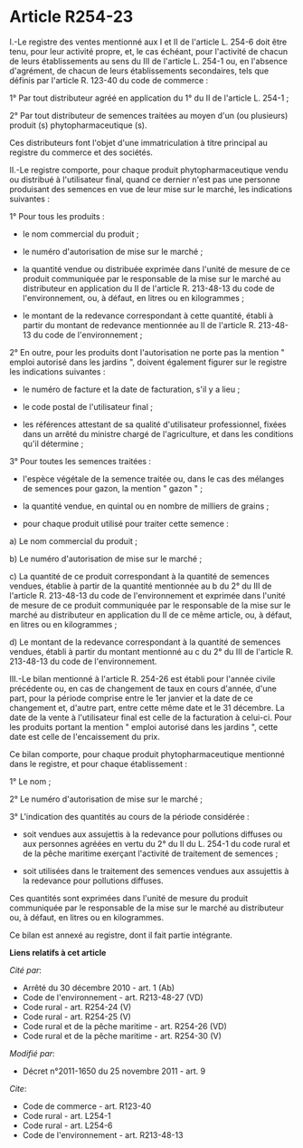 # Article R254-23

I.-Le registre des ventes mentionné aux I et II de l'article L. 254-6 doit être tenu, pour leur activité propre, et, le cas
échéant, pour l'activité de chacun de leurs établissements au sens du III de l'article L. 254-1 ou, en l'absence d'agrément,
de chacun de leurs établissements secondaires, tels que définis par l'article R. 123-40 du code de commerce : 

1° Par tout distributeur agréé en application du 1° du II de l'article L. 254-1 ; 

2° Par tout distributeur de semences traitées au moyen d'un (ou plusieurs) produit (s) phytopharmaceutique (s). 

Ces distributeurs font l'objet d'une immatriculation à titre principal au registre du commerce et des sociétés. 

II.-Le registre comporte, pour chaque produit phytopharmaceutique vendu ou distribué à l'utilisateur final, quand ce dernier
n'est pas une personne produisant des semences en vue de leur mise sur le marché, les indications suivantes : 

1° Pour tous les produits :

- le nom commercial du produit ;

- le numéro d'autorisation de mise sur le marché ;

- la quantité vendue ou distribuée exprimée dans l'unité de mesure de ce produit communiquée par le responsable de la mise
sur le marché au distributeur en application du II de l'article R. 213-48-13 du code de l'environnement, ou, à défaut, en
litres ou en kilogrammes ;

- le montant de la redevance correspondant à cette quantité, établi à partir du montant de redevance mentionnée au II de
l'article R. 213-48-13 du code de l'environnement ; 

2° En outre, pour les produits dont l'autorisation ne porte pas la mention " emploi autorisé dans les jardins ", doivent
également figurer sur le registre les indications suivantes :

- le numéro de facture et la date de facturation, s'il y a lieu ;

- le code postal de l'utilisateur final ;

- les références attestant de sa qualité d'utilisateur professionnel, fixées dans un arrêté du ministre chargé de
l'agriculture, et dans les conditions qu'il détermine ; 

3° Pour toutes les semences traitées :

- l'espèce végétale de la semence traitée ou, dans le cas des mélanges de semences pour gazon, la mention " gazon " ;

- la quantité vendue, en quintal ou en nombre de milliers de grains ;

- pour chaque produit utilisé pour traiter cette semence : 

a) Le nom commercial du produit ; 

b) Le numéro d'autorisation de mise sur le marché ; 

c) La quantité de ce produit correspondant à la quantité de semences vendues, établie à partir de la quantité mentionnée au b
du 2° du III de l'article R. 213-48-13 du code de l'environnement et exprimée dans l'unité de mesure de ce produit
communiquée par le responsable de la mise sur le marché au distributeur en application du II de ce même article, ou, à
défaut, en litres ou en kilogrammes ; 

d) Le montant de la redevance correspondant à la quantité de semences vendues, établi à partir du montant mentionné au c du
2° du III de l'article R. 213-48-13 du code de l'environnement. 

III.-Le bilan mentionné à l'article R. 254-26 est établi pour l'année civile précédente ou, en cas de changement de taux en
cours d'année, d'une part, pour la période comprise entre le 1er janvier et la date de ce changement et, d'autre part, entre
cette même date et le 31 décembre. La date de la vente à l'utilisateur final est celle de la facturation à celui-ci. Pour les
produits portant la mention " emploi autorisé dans les jardins ", cette date est celle de l'encaissement du prix. 

Ce bilan comporte, pour chaque produit phytopharmaceutique mentionné dans le registre, et pour chaque établissement : 

1° Le nom ; 

2° Le numéro d'autorisation de mise sur le marché ; 

3° L'indication des quantités au cours de la période considérée :

- soit vendues aux assujettis à la redevance pour pollutions diffuses ou aux personnes agréées en vertu du 2° du II du L.
254-1 du code rural et de la pêche maritime exerçant l'activité de traitement de semences ;

- soit utilisées dans le traitement des semences vendues aux assujettis à la redevance pour pollutions diffuses. 

Ces quantités sont exprimées dans l'unité de mesure du produit communiquée par le responsable de la mise sur le marché au
distributeur ou, à défaut, en litres ou en kilogrammes. 

Ce bilan est annexé au registre, dont il fait partie intégrante.

**Liens relatifs à cet article**

_Cité par_:

  - Arrêté du 30 décembre 2010 - art. 1 (Ab)
  - Code de l'environnement - art. R213-48-27 (VD)
  - Code rural - art. R254-24 (V)
  - Code rural - art. R254-25 (V)
  - Code rural et de la pêche maritime - art. R254-26 (VD)
  - Code rural et de la pêche maritime - art. R254-30 (V)

_Modifié par_:

  - Décret n°2011-1650 du 25 novembre 2011 - art. 9

_Cite_:

  - Code de commerce - art. R123-40
  - Code rural - art. L254-1
  - Code rural - art. L254-6
  - Code de l'environnement - art. R213-48-13
